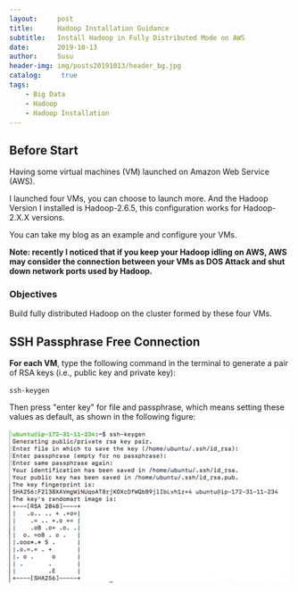 ```yaml
---
layout:     post
title:      Hadoop Installation Guidance 
subtitle:   Install Hadoop in Fully Distributed Mode on AWS
date:       2019-10-13
author:     Susu
header-img: img/posts20191013/header_bg.jpg
catalog: 	 true
tags:
    - Big Data
    - Hadoop
    - Hadoop Installation
---
```


## Before Start

Having some virtual machines (VM) launched on Amazon Web Service (AWS).  

I launched four VMs, you can choose to launch more.  And the Hadoop Version I installed is Hadoop-2.6.5, this configuration works for Hadoop-2.X.X versions.

You can take my blog as an example and configure your VMs.

**Note: recently I noticed that if you keep your Hadoop idling on AWS, AWS may consider the connection between your VMs as DOS Attack and shut down network ports used by Hadoop.**

### Objectives

Build fully distributed Hadoop on the cluster formed by these four VMs.

## SSH Passphrase Free Connection

**For each VM**, type the following command in the terminal to generate a pair of RSA keys (i.e., public key and private key):

`ssh-keygen`

Then press "enter key" for file and passphrase, which means setting these values as default, as shown in the following figure:             

![](../img/posts20191013/001.jpg)


